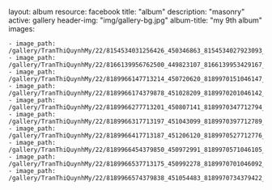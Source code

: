 
layout: album
resource: facebook
title: "album"
description: "masonry"
active: gallery
header-img: "img/gallery-bg.jpg"
album-title: "my 9th album"
images:
    
    - image_path: /gallery/TranThiQuynhMy/22/8154534031256426_450346863_8154534027923093_7639065209031870692_n.jpg
    - image_path: /gallery/TranThiQuynhMy/22/8166139956762500_449823107_8166139953429167_5636411752854144572_n.jpg
    - image_path: /gallery/TranThiQuynhMy/22/8189966147713214_450720620_8189970151046147_5968320592405576968_n.jpg
    - image_path: /gallery/TranThiQuynhMy/22/8189966174379878_451028209_8189970201046142_5187049150300423238_n.jpg
    - image_path: /gallery/TranThiQuynhMy/22/8189966277713201_450807141_8189970347712794_2727395631690327604_n.jpg
    - image_path: /gallery/TranThiQuynhMy/22/8189966317713197_451043099_8189970397712789_7998055540104747732_n.jpg
    - image_path: /gallery/TranThiQuynhMy/22/8189966417713187_451206120_8189970527712776_6597287340404192797_n.jpg
    - image_path: /gallery/TranThiQuynhMy/22/8189966454379850_450972991_8189970571046105_7506669849329640630_n.jpg
    - image_path: /gallery/TranThiQuynhMy/22/8189966537713175_450992278_8189970701046092_1567897650214189192_n.jpg
    - image_path: /gallery/TranThiQuynhMy/22/8189966574379838_451054483_8189970734379422_7082361391756318221_n.jpg